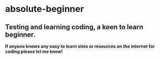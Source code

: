 # absolute-beginner
## Testing and learning coding, a keen to learn beginner. 
**If anyone knows any easy to learn sites or resources on the internet for coding please let me know!**

